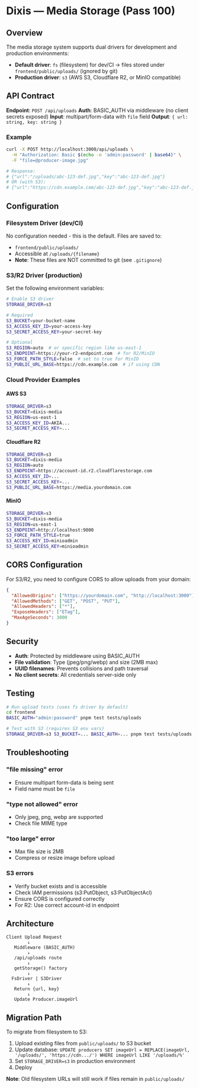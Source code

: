# Dixis — Media Storage (Pass 100)

## Overview

The media storage system supports dual drivers for development and production environments:

- **Default driver**: `fs` (filesystem) for dev/CI → files stored under `frontend/public/uploads/` (ignored by git)
- **Production driver**: `s3` (AWS S3, Cloudflare R2, or MinIO compatible)

## API Contract

**Endpoint**: `POST /api/uploads`
**Auth**: BASIC_AUTH via middleware (no client secrets exposed)
**Input**: multipart/form-data with `file` field
**Output**: `{ url: string, key: string }`

### Example

```bash
curl -X POST http://localhost:3000/api/uploads \
  -H "Authorization: Basic $(echo -n 'admin:password' | base64)" \
  -F "file=@producer-image.jpg"

# Response:
# {"url":"/uploads/abc-123-def.jpg","key":"abc-123-def.jpg"}
# OR (with S3):
# {"url":"https://cdn.example.com/abc-123-def.jpg","key":"abc-123-def.jpg"}
```

## Configuration

### Filesystem Driver (dev/CI)

No configuration needed - this is the default. Files are saved to:
- `frontend/public/uploads/`
- Accessible at `/uploads/{filename}`
- **Note**: These files are NOT committed to git (see `.gitignore`)

### S3/R2 Driver (production)

Set the following environment variables:

```bash
# Enable S3 driver
STORAGE_DRIVER=s3

# Required
S3_BUCKET=your-bucket-name
S3_ACCESS_KEY_ID=your-access-key
S3_SECRET_ACCESS_KEY=your-secret-key

# Optional
S3_REGION=auto  # or specific region like us-east-1
S3_ENDPOINT=https://your-r2-endpoint.com  # for R2/MinIO
S3_FORCE_PATH_STYLE=false  # set to true for MinIO
S3_PUBLIC_URL_BASE=https://cdn.example.com  # if using CDN
```

### Cloud Provider Examples

#### AWS S3

```bash
STORAGE_DRIVER=s3
S3_BUCKET=dixis-media
S3_REGION=us-east-1
S3_ACCESS_KEY_ID=AKIA...
S3_SECRET_ACCESS_KEY=...
```

#### Cloudflare R2

```bash
STORAGE_DRIVER=s3
S3_BUCKET=dixis-media
S3_REGION=auto
S3_ENDPOINT=https://account-id.r2.cloudflarestorage.com
S3_ACCESS_KEY_ID=...
S3_SECRET_ACCESS_KEY=...
S3_PUBLIC_URL_BASE=https://media.yourdomain.com
```

#### MinIO

```bash
STORAGE_DRIVER=s3
S3_BUCKET=dixis-media
S3_REGION=us-east-1
S3_ENDPOINT=http://localhost:9000
S3_FORCE_PATH_STYLE=true
S3_ACCESS_KEY_ID=minioadmin
S3_SECRET_ACCESS_KEY=minioadmin
```

## CORS Configuration

For S3/R2, you need to configure CORS to allow uploads from your domain:

```json
{
  "AllowedOrigins": ["https://yourdomain.com", "http://localhost:3000"],
  "AllowedMethods": ["GET", "POST", "PUT"],
  "AllowedHeaders": ["*"],
  "ExposeHeaders": ["ETag"],
  "MaxAgeSeconds": 3000
}
```

## Security

- **Auth**: Protected by middleware using BASIC_AUTH
- **File validation**: Type (jpeg/png/webp) and size (2MB max)
- **UUID filenames**: Prevents collisions and path traversal
- **No client secrets**: All credentials server-side only

## Testing

```bash
# Run upload tests (uses fs driver by default)
cd frontend
BASIC_AUTH="admin:password" pnpm test tests/uploads

# Test with S3 (requires S3 env vars)
STORAGE_DRIVER=s3 S3_BUCKET=... BASIC_AUTH=... pnpm test tests/uploads
```

## Troubleshooting

### "file missing" error
- Ensure multipart form-data is being sent
- Field name must be `file`

### "type not allowed" error
- Only jpeg, png, webp are supported
- Check file MIME type

### "too large" error
- Max file size is 2MB
- Compress or resize image before upload

### S3 errors
- Verify bucket exists and is accessible
- Check IAM permissions (s3:PutObject, s3:PutObjectAcl)
- Ensure CORS is configured correctly
- For R2: Use correct account-id in endpoint

## Architecture

```
Client Upload Request
        ↓
   Middleware (BASIC_AUTH)
        ↓
   /api/uploads route
        ↓
   getStorage() factory
        ↓
  FsDriver | S3Driver
        ↓
   Return {url, key}
        ↓
   Update Producer.imageUrl
```

## Migration Path

To migrate from filesystem to S3:

1. Upload existing files from `public/uploads/` to S3 bucket
2. Update database: `UPDATE producers SET imageUrl = REPLACE(imageUrl, '/uploads/', 'https://cdn.../') WHERE imageUrl LIKE '/uploads/%'`
3. Set `STORAGE_DRIVER=s3` in production environment
4. Deploy

**Note**: Old filesystem URLs will still work if files remain in `public/uploads/`

